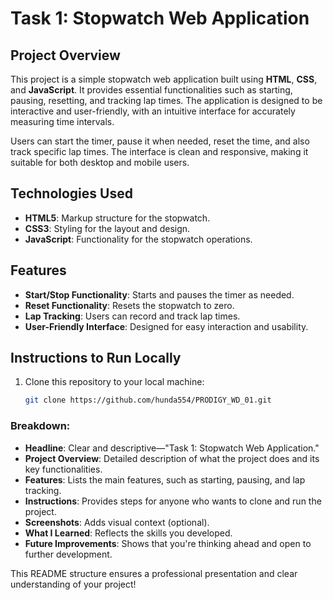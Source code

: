 # Task 1: Stopwatch Web Application

## Project Overview
This project is a simple stopwatch web application built using **HTML**, **CSS**, and **JavaScript**. It provides essential functionalities such as starting, pausing, resetting, and tracking lap times. The application is designed to be interactive and user-friendly, with an intuitive interface for accurately measuring time intervals.

Users can start the timer, pause it when needed, reset the time, and also track specific lap times. The interface is clean and responsive, making it suitable for both desktop and mobile users.

## Technologies Used
- **HTML5**: Markup structure for the stopwatch.
- **CSS3**: Styling for the layout and design.
- **JavaScript**: Functionality for the stopwatch operations.

## Features
- **Start/Stop Functionality**: Starts and pauses the timer as needed.
- **Reset Functionality**: Resets the stopwatch to zero.
- **Lap Tracking**: Users can record and track lap times.
- **User-Friendly Interface**: Designed for easy interaction and usability.

## Instructions to Run Locally
1. Clone this repository to your local machine:
   ```bash
   git clone https://github.com/hunda554/PRODIGY_WD_01.git

### Breakdown:
- **Headline**: Clear and descriptive—"Task 1: Stopwatch Web Application."
- **Project Overview**: Detailed description of what the project does and its key functionalities.
- **Features**: Lists the main features, such as starting, pausing, and lap tracking.
- **Instructions**: Provides steps for anyone who wants to clone and run the project.
- **Screenshots**: Adds visual context (optional).
- **What I Learned**: Reflects the skills you developed.
- **Future Improvements**: Shows that you're thinking ahead and open to further development.

This README structure ensures a professional presentation and clear understanding of your project!
